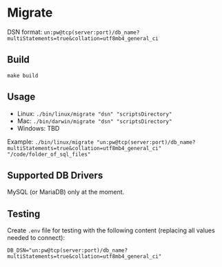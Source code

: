 # Migrate

DSN format: `un:pw@tcp(server:port)/db_name?multiStatements=true&collation=utf8mb4_general_ci`

## Build

`make build`

## Usage

- Linux: `./bin/linux/migrate "dsn" "scriptsDirectory"`
- Mac: `./bin/darwin/migrate "dsn" "scriptsDirectory"`
- Windows: TBD

Example: `./bin/linux/migrate "un:pw@tcp(server:port)/db_name?multiStatements=true&collation=utf8mb4_general_ci" "/code/folder_of_sql_files"`

## Supported DB Drivers

MySQL (or MariaDB) only at the moment.

## Testing

Create `.env` file for testing with the following content (replacing all values needed to connect):

```
DB_DSN="un:pw@tcp(server:port)/db_name?multiStatements=true&collation=utf8mb4_general_ci"
```

